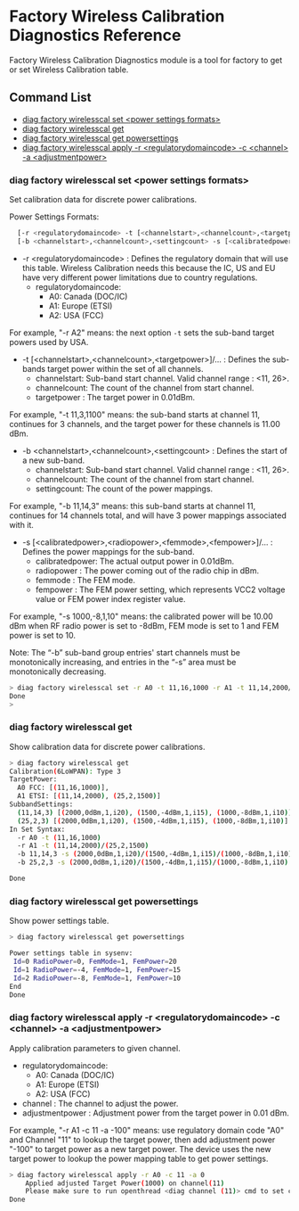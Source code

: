 # Factory Wireless Calibration Diagnostics Reference
Factory Wireless Calibration Diagnostics module is a tool for factory to get or set Wireless Calibration table.

## Command List

* [diag factory wirelesscal set \<power settings formats\>](#diag-factory-wirelesscal-set-power-settings-formats)
* [diag factory wirelesscal get](#diag-factory-wirelesscal-get)
* [diag factory wirelesscal get powersettings](#diag-factory-wirelesscal-get-powersettings)
* [diag factory wirelesscal apply -r \<regulatorydomaincode\> -c \<channel\> -a \<adjustmentpower\>](#diag-factory-wirelesscal-apply-r-regulatorycode-c-channel-a-adjustmentpower)

### diag factory wirelesscal set \<power settings formats\>

Set calibration data for discrete power calibrations.

Power Settings Formats:
```bash
  [-r <regulatorydomaincode> -t [<channelstart>,<channelcount>,<targetpower>]/...] ...
  [-b <channelstart>,<channelcount>,<settingcount> -s [<calibratedpower>,<radiopower>,<femmode>,<fempower>]/...] ...
```

- -r \<regulatorydomaincode\> : Defines the regulatory domain that will use this table. Wireless Calibration needs this because the IC, US and EU have very different power limitations due to country regulations.
    - regulatorydomaincode:
        - A0: Canada (DOC/IC)
        - A1: Europe (ETSI)
        - A2: USA    (FCC)

For example, "-r A2" means: the next option `-t` sets the sub-band target powers used by USA.

- -t \[\<channelstart\>,\<channelcount\>,\<targetpower\>\]\/... : Defines the sub-bands target power within the set of all channels.
    - channelstart: Sub-band start channel. Valid channel range : <11, 26>.
    - channelcount: The count of the channel from start channel.
    - targetpower : The target power in 0.01dBm.

For example, "-t 11,3,1100" means: the sub-band starts at channel 11, continues for 3 channels, and the target power for these channels is 11.00 dBm.

- -b \<channelstart\>,\<channelcount\>,\<settingcount\> : Defines the start of a new sub-band.
    - channelstart: Sub-band start channel. Valid channel range : <11, 26>.
    - channelcount: The count of the channel from start channel.
    - settingcount: The count of the power mappings.

For example, "-b 11,14,3" means: this sub-band starts at channel 11, continues for 14 channels total, and will have 3 power mappings associated with it.

- -s \[\<calibratedpower\>,\<radiopower\>,\<femmode\>,\<fempower>\]\/... : Defines the power mappings for the sub-band.
    - calibratedpower: The actual output power in 0.01dBm.
    - radiopower     : The power coming out of the radio chip in dBm.
    - femmode        : The FEM mode.
    - fempower       : The FEM power setting, which represents VCC2 voltage value or FEM power index register value.

For example, "-s 1000,-8,1,10" means: the calibrated power will be 10.00 dBm when RF radio power is set to -8dBm, FEM mode is set to 1 and FEM power is set to 10.

Note: The “-b” sub-band group entries' start channels must be monotonically increasing, and entries in the “-s” area must be monotonically decreasing.

```bash
> diag factory wirelesscal set -r A0 -t 11,16,1000 -r A1 -t 11,14,2000/25,2,1500 -b 11,14,3 -s 2000,0,1,20/1500,-4,1,15/1000,-8,1,10 -b 25,2,3 -s 2000,0,1,20/1500,-4,1,15/1000,-8,1,10
Done
>
```

### diag factory wirelesscal get
Show calibration data for discrete power calibrations.

```bash
> diag factory wirelesscal get
Calibration(6LoWPAN): Type 3
TargetPower:
  A0 FCC: [(11,16,1000)],
  A1 ETSI: [(11,14,2000), (25,2,1500)]
SubbandSettings:
  (11,14,3) [(2000,0dBm,1,i20), (1500,-4dBm,1,i15), (1000,-8dBm,1,i10)],
  (25,2,3) [(2000,0dBm,1,i20), (1500,-4dBm,1,i15), (1000,-8dBm,1,i10)]
In Set Syntax:
  -r A0 -t (11,16,1000)
  -r A1 -t (11,14,2000)/(25,2,1500)
  -b 11,14,3 -s (2000,0dBm,1,i20)/(1500,-4dBm,1,i15)/(1000,-8dBm,1,i10)
  -b 25,2,3 -s (2000,0dBm,1,i20)/(1500,-4dBm,1,i15)/(1000,-8dBm,1,i10)

Done
```

### diag factory wirelesscal get powersettings
Show power settings table.

```bash
> diag factory wirelesscal get powersettings

Power settings table in sysenv:
 Id=0 RadioPower=0, FemMode=1, FemPower=20
 Id=1 RadioPower=-4, FemMode=1, FemPower=15
 Id=2 RadioPower=-8, FemMode=1, FemPower=10
End
Done
```

### diag factory wirelesscal apply -r \<regulatorydomaincode\> -c \<channel\> -a \<adjustmentpower\>
Apply calibration parameters to given channel.
- regulatorydomaincode:
    - A0: Canada (DOC/IC)
    - A1: Europe (ETSI)
    - A2: USA    (FCC)
- channel : The channel to adjust the power.
- adjustmentpower : Adjustment power from the target power in 0.01 dBm.

For example, "-r A1 -c 11 -a -100" means: use regulatory domain code "A0" and Channel "11" to lookup the target power, then add adjustment power "-100" to target power as a new target power. The device uses the new target power to lookup the power mapping table to get power settings.

```bash
> diag factory wirelesscal apply -r A0 -c 11 -a 0
    Applied adjusted Target Power(1000) on channel(11)
    Please make sure to run openthread <diag channel (11)> cmd to set channel before transmitting
Done
```
